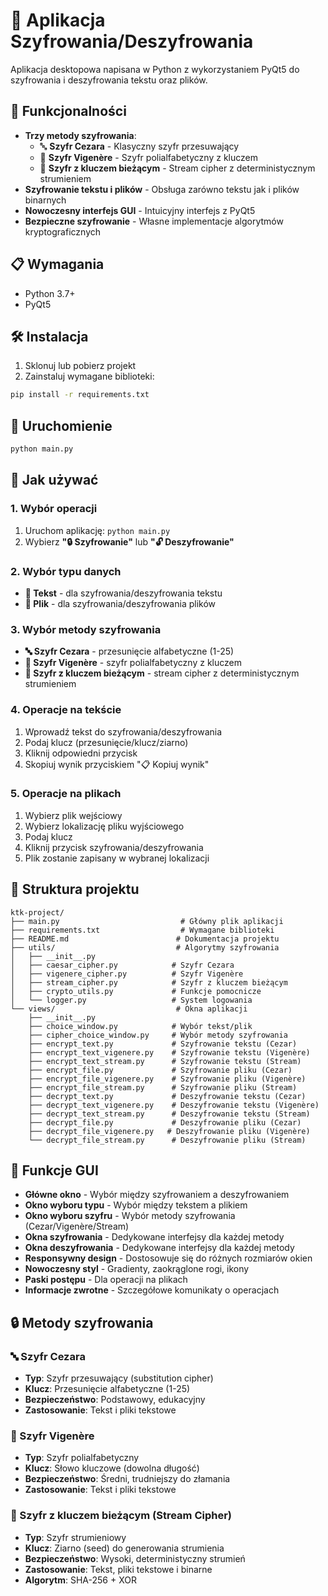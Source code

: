 # 🔐 Aplikacja Szyfrowania/Deszyfrowania

Aplikacja desktopowa napisana w Python z wykorzystaniem PyQt5 do szyfrowania i deszyfrowania tekstu oraz plików.

## 🚀 Funkcjonalności

- **Trzy metody szyfrowania**:
  - 🔤 **Szyfr Cezara** - Klasyczny szyfr przesuwający
  - 🔑 **Szyfr Vigenère** - Szyfr polialfabetyczny z kluczem
  - 🌊 **Szyfr z kluczem bieżącym** - Stream cipher z deterministycznym strumieniem
- **Szyfrowanie tekstu i plików** - Obsługa zarówno tekstu jak i plików binarnych
- **Nowoczesny interfejs GUI** - Intuicyjny interfejs z PyQt5
- **Bezpieczne szyfrowanie** - Własne implementacje algorytmów kryptograficznych

## 📋 Wymagania

- Python 3.7+
- PyQt5

## 🛠️ Instalacja

1. Sklonuj lub pobierz projekt
2. Zainstaluj wymagane biblioteki:

```bash
pip install -r requirements.txt
```

## 🎯 Uruchomienie

```bash
python main.py
```

## 📖 Jak używać

### 1. Wybór operacji
1. Uruchom aplikację: `python main.py`
2. Wybierz **"🔒 Szyfrowanie"** lub **"🔓 Deszyfrowanie"**

### 2. Wybór typu danych
- **📝 Tekst** - dla szyfrowania/deszyfrowania tekstu
- **📁 Plik** - dla szyfrowania/deszyfrowania plików

### 3. Wybór metody szyfrowania
- **🔤 Szyfr Cezara** - przesunięcie alfabetyczne (1-25)
- **🔑 Szyfr Vigenère** - szyfr polialfabetyczny z kluczem
- **🌊 Szyfr z kluczem bieżącym** - stream cipher z deterministycznym strumieniem

### 4. Operacje na tekście
1. Wprowadź tekst do szyfrowania/deszyfrowania
2. Podaj klucz (przesunięcie/klucz/ziarno)
3. Kliknij odpowiedni przycisk
4. Skopiuj wynik przyciskiem "📋 Kopiuj wynik"

### 5. Operacje na plikach
1. Wybierz plik wejściowy
2. Wybierz lokalizację pliku wyjściowego
3. Podaj klucz
4. Kliknij przycisk szyfrowania/deszyfrowania
5. Plik zostanie zapisany w wybranej lokalizacji

## 🔧 Struktura projektu

```
ktk-project/
├── main.py                           # Główny plik aplikacji
├── requirements.txt                  # Wymagane biblioteki
├── README.md                        # Dokumentacja projektu
├── utils/                           # Algorytmy szyfrowania
│   ├── __init__.py
│   ├── caesar_cipher.py            # Szyfr Cezara
│   ├── vigenere_cipher.py          # Szyfr Vigenère
│   ├── stream_cipher.py            # Szyfr z kluczem bieżącym
│   ├── crypto_utils.py             # Funkcje pomocnicze
│   └── logger.py                   # System logowania
└── views/                           # Okna aplikacji
    ├── __init__.py
    ├── choice_window.py            # Wybór tekst/plik
    ├── cipher_choice_window.py     # Wybór metody szyfrowania
    ├── encrypt_text.py             # Szyfrowanie tekstu (Cezar)
    ├── encrypt_text_vigenere.py    # Szyfrowanie tekstu (Vigenère)
    ├── encrypt_text_stream.py      # Szyfrowanie tekstu (Stream)
    ├── encrypt_file.py             # Szyfrowanie pliku (Cezar)
    ├── encrypt_file_vigenere.py    # Szyfrowanie pliku (Vigenère)
    ├── encrypt_file_stream.py      # Szyfrowanie pliku (Stream)
    ├── decrypt_text.py             # Deszyfrowanie tekstu (Cezar)
    ├── decrypt_text_vigenere.py    # Deszyfrowanie tekstu (Vigenère)
    ├── decrypt_text_stream.py      # Deszyfrowanie tekstu (Stream)
    ├── decrypt_file.py             # Deszyfrowanie pliku (Cezar)
    ├── decrypt_file_vigenere.py   # Deszyfrowanie pliku (Vigenère)
    └── decrypt_file_stream.py      # Deszyfrowanie pliku (Stream)
```

## 🎨 Funkcje GUI

- **Główne okno** - Wybór między szyfrowaniem a deszyfrowaniem
- **Okno wyboru typu** - Wybór między tekstem a plikiem
- **Okno wyboru szyfru** - Wybór metody szyfrowania (Cezar/Vigenère/Stream)
- **Okna szyfrowania** - Dedykowane interfejsy dla każdej metody
- **Okna deszyfrowania** - Dedykowane interfejsy dla każdej metody
- **Responsywny design** - Dostosowuje się do różnych rozmiarów okien
- **Nowoczesny styl** - Gradienty, zaokrąglone rogi, ikony
- **Paski postępu** - Dla operacji na plikach
- **Informacje zwrotne** - Szczegółowe komunikaty o operacjach

## 🔒 Metody szyfrowania

### 🔤 Szyfr Cezara
- **Typ**: Szyfr przesuwający (substitution cipher)
- **Klucz**: Przesunięcie alfabetyczne (1-25)
- **Bezpieczeństwo**: Podstawowy, edukacyjny
- **Zastosowanie**: Tekst i pliki tekstowe

### 🔑 Szyfr Vigenère
- **Typ**: Szyfr polialfabetyczny
- **Klucz**: Słowo kluczowe (dowolna długość)
- **Bezpieczeństwo**: Średni, trudniejszy do złamania
- **Zastosowanie**: Tekst i pliki tekstowe

### 🌊 Szyfr z kluczem bieżącym (Stream Cipher)
- **Typ**: Szyfr strumieniowy
- **Klucz**: Ziarno (seed) do generowania strumienia
- **Bezpieczeństwo**: Wysoki, deterministyczny strumień
- **Zastosowanie**: Tekst, pliki tekstowe i binarne
- **Algorytm**: SHA-256 + XOR


